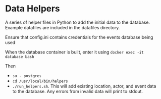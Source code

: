 #  Data Helpers

A series of helper files in Python to add the initial data to the database. Example datafiles are included in the datafiles directory.

Ensure that config.ini contains credentials for the events database being used

When the database container is built, enter it using `docker exec -it database bash`

Then 
* `su - postgres`
* `cd /usr/local/bin/helpers`
* `./run_helpers.sh`. 
This will add existing location, actor, and event data to the database. Any errors from invalid data will print to stdout.